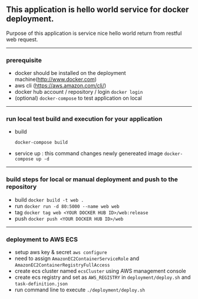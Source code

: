 ## This application is hello world service for docker deployment.
  Purpose of this application is service nice hello world return from restful web request.

---------------------------
### prerequisite
  - docker should be installed on the deployment machine(http://www.docker.com)
  - aws cli (https://aws.amazon.com/cli/)
  - docker hub account / repository / login
    `docker login`
  - (optional) `docker-compose` to test application on local

---------------------------
### run local test build and execution for your application
  - build
    ```
    docker-compose build
    ```
  - service up : this command changes newly genereated image
    `docker-compose up -d`

---------------------------
### build steps for local or manual deployment and push to the repository
  - build
    `docker build -t web .`
  - run
    `docker run -d 80:5000 --name web web`
  - tag
    `docker tag web <YOUR DOCKER HUB ID>/web:release`
  - push
    `docker push <YOUR DOCKER HUB ID>/web`

---------------------------
### deployment to AWS ECS
  - setup aws key & secret
    `aws configure`
  - need to assign `AmazonEC2ContainerServiceRole` and `AmazonEC2ContainerRegistryFullAccess`
  - create ecs cluster named `ecsCluster` using AWS management console
  - create ecs registry and set as `AWS_REGISTRY` in `deployment/deploy.sh` and `task-definition.json`
  - run command line to execute
     `./deployment/deploy.sh`